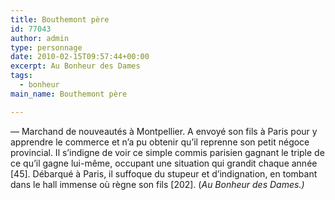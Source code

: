 ```yaml
---
title: Bouthemont père
id: 77043
author: admin
type: personnage
date: 2010-02-15T09:57:44+00:00
excerpt: Au Bonheur des Dames
tags:
  - bonheur
main_name: Bouthemont père

---
```

— Marchand de nouveautés à Montpellier. A envoyé son fils à Paris pour y apprendre le commerce et n&rsquo;a pu obtenir qu&rsquo;il reprenne son petit négoce provincial. Il s&rsquo;indigne de voir ce simple commis parisien gagnant le triple de ce qu&rsquo;il gagne lui-même, occupant une situation qui grandit chaque année [45]. Débarqué à Paris, il suffoque du stupeur et d&rsquo;indignation, en tombant dans le hall immense où règne son fils [202]. (_Au Bonheur des Dames.)_